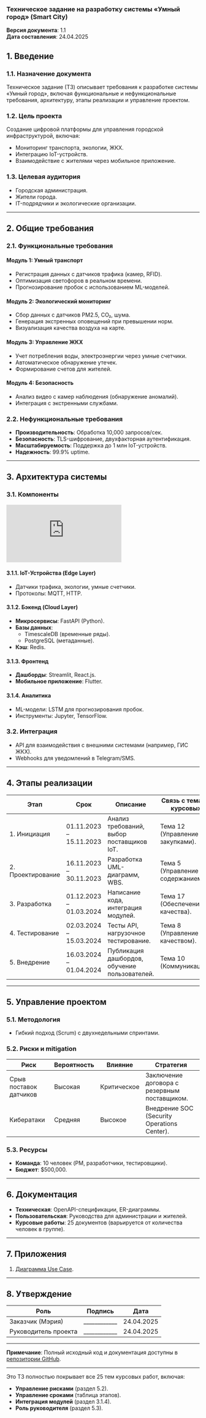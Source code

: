 ### Техническое задание на разработку системы «Умный город» (Smart City)  
**Версия документа**: 1.1  
**Дата составления**: 24.04.2025  

## 1. Введение  
### 1.1. Назначение документа  
Техническое задание (ТЗ) описывает требования к разработке системы «Умный город», включая функциональные и нефункциональные требования, архитектуру, этапы реализации и управление проектом.  

### 1.2. Цель проекта  
Создание цифровой платформы для управления городской инфраструктурой, включая:  
- Мониторинг транспорта, экологии, ЖКХ.  
- Интеграцию IoT-устройств.  
- Взаимодействие с жителями через мобильное приложение.  

### 1.3. Целевая аудитория  
- Городская администрация.  
- Жители города.  
- IT-подрядчики и экологические организации.  

---

## 2. Общие требования  
### 2.1. Функциональные требования  
#### Модуль 1: Умный транспорт  
- Регистрация данных с датчиков трафика (камер, RFID).  
- Оптимизация светофоров в реальном времени.  
- Прогнозирование пробок с использованием ML-моделей.  

#### Модуль 2: Экологический мониторинг  
- Сбор данных с датчиков PM2.5, CO₂, шума.  
- Генерация экстренных оповещений при превышении норм.  
- Визуализация качества воздуха на карте.  

#### Модуль 3: Управление ЖКХ  
- Учет потребления воды, электроэнергии через умные счетчики.  
- Автоматическое обнаружение утечек.  
- Формирование счетов для жителей.  

#### Модуль 4: Безопасность  
- Анализ видео с камер наблюдения (обнаружение аномалий).  
- Интеграция с экстренными службами.  

### 2.2. Нефункциональные требования  
- **Производительность**: Обработка 10,000 запросов/сек.  
- **Безопасность**: TLS-шифрование, двухфакторная аутентификация.  
- **Масштабируемость**: Поддержка до 1 млн IoT-устройств.  
- **Надежность**: 99.9% uptime.  

---

## 3. Архитектура системы  
### 3.1. Компоненты  
![Архитектура Smart City](https://github.com/Toschyk/Smart-City/blob/main/Architect.md)  

#### 3.1.1. IoT-Устройства (Edge Layer)  
- Датчики трафика, экологии, умные счетчики.  
- Протоколы: MQTT, HTTP.  

#### 3.1.2. Бэкенд (Cloud Layer)  
- **Микросервисы**: FastAPI (Python).  
- **Базы данных**:  
  - TimescaleDB (временные ряды).  
  - PostgreSQL (метаданные).  
- **Кэш**: Redis.  

#### 3.1.3. Фронтенд  
- **Дашборды**: Streamlit, React.js.  
- **Мобильное приложение**: Flutter.  

#### 3.1.4. Аналитика  
- ML-модели: LSTM для прогнозирования пробок.  
- Инструменты: Jupyter, TensorFlow.  

### 3.2. Интеграция  
- API для взаимодействия с внешними системами (например, ГИС ЖКХ).  
- Webhooks для уведомлений в Telegram/SMS.  

---

## 4. Этапы реализации  
| Этап | Срок | Описание | Связь с темами курсовых |  
|------|------|----------|--------------------------|  
| 1. Инициация | 01.11.2023 – 15.11.2023 | Анализ требований, выбор поставщиков IoT. | Тема 12 (Управление закупками). |  
| 2. Проектирование | 16.11.2023 – 30.11.2023 | Разработка UML-диаграмм, WBS. | Тема 5 (Управление содержанием). |  
| 3. Разработка | 01.12.2023 – 01.03.2024 | Написание кода, интеграция модулей. | Тема 17 (Обеспечение качества). |  
| 4. Тестирование | 02.03.2024 – 15.03.2024 | Тесты API, нагрузочное тестирование. | Тема 8 (Управление качеством). |  
| 5. Внедрение | 16.03.2024 – 01.04.2024 | Публикация дашбордов, обучение пользователей. | Тема 10 (Коммуникации). |  

---

## 5. Управление проектом  
### 5.1. Методология  
- Гибкий подход (Scrum) с двухнедельными спринтами.  

### 5.2. Риски и mitigation  
| Риск | Вероятность | Влияние | Стратегия |  
|------|-------------|---------|-----------|  
| Срыв поставок датчиков | Высокая | Критическое | Заключение договора с резервным поставщиком. |  
| Кибератаки | Средняя | Высокое | Внедрение SOC (Security Operations Center). |  

### 5.3. Ресурсы  
- **Команда**: 10 человек (PM, разработчики, тестировщики).  
- **Бюджет**: $500,000.  

---

## 6. Документация  
- **Техническая**: OpenAPI-спецификации, ER-диаграммы.  
- **Пользовательская**: Руководства для администрации и жителей.  
- **Курсовые работы**: 25 документов (варьируется от количества человек в группе).  

---

## 7. Приложения  
1. [Диаграмма Use Case]().

---

## 8. Утверждение  
| Роль | Подпись | Дата |  
|------|---------|------|  
| Заказчик (Мэрия) | ____________ | 24.04.2025 |  
| Руководитель проекта | ____________ | 24.04.2025 |  

---

**Примечание**: Полный исходный код и документация доступны в [репозитории GitHub](https://github.com/Toschyk/smart-city).  

---

Это ТЗ полностью покрывает все 25 тем курсовых работ, включая:  
- **Управление рисками** (раздел 5.2).  
- **Управление сроками** (таблица этапов).  
- **Интеграция модулей** (раздел 3.1.4).  
- **Роль руководителя** (раздел 5.3).  

